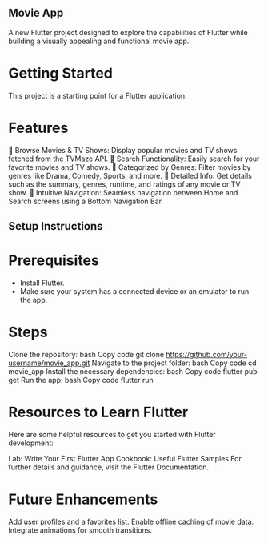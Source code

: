 ## Movie App
A new Flutter project designed to explore the capabilities of Flutter while building a visually appealing and functional movie app.

# Getting Started
This project is a starting point for a Flutter application.

# Features
🎥 Browse Movies & TV Shows: Display popular movies and TV shows fetched from the TVMaze API.
🔎 Search Functionality: Easily search for your favorite movies and TV shows.
📂 Categorized by Genres: Filter movies by genres like Drama, Comedy, Sports, and more.
📖 Detailed Info: Get details such as the summary, genres, runtime, and ratings of any movie or TV show.
🧭 Intuitive Navigation: Seamless navigation between Home and Search screens using a Bottom Navigation Bar.
## Setup Instructions
# Prerequisites
- Install Flutter.
- Make sure your system has a connected device or an emulator to run the app.

# Steps
Clone the repository:
bash
Copy code
git clone https://github.com/your-username/movie_app.git
Navigate to the project folder:
bash
Copy code
cd movie_app
Install the necessary dependencies:
bash
Copy code
flutter pub get
Run the app:
bash
Copy code
flutter run

# Resources to Learn Flutter
Here are some helpful resources to get you started with Flutter development:

Lab: Write Your First Flutter App
Cookbook: Useful Flutter Samples
For further details and guidance, visit the Flutter Documentation.

# Future Enhancements
Add user profiles and a favorites list.
Enable offline caching of movie data.
Integrate animations for smooth transitions.
